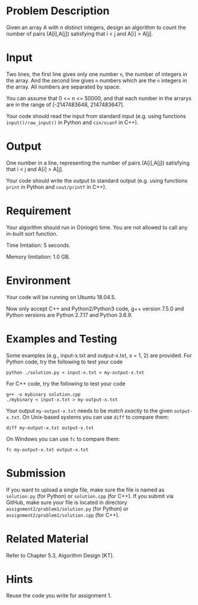 # Problem Description

Given an array A with n distinct integers, design an algorithm to count the number of pairs (A[i],A[j]) satisfying that i < j and A[i] > A[j].

# Input

Two lines, the first line gives only one number `n`, the number of integers in the array. And the second line gives `n` numbers which are
the `n` integers in the array. All numbers are separated by space.

You can assume that 0 <= n <= 50000, and that each number in the arrarys
are in the range of [-2147483648, 2147483647]. 

Your code should read the input from standard input (e.g. 
using functions `input()/raw_input()` in Python and `cin/scanf` in C++).

# Output

One number in a line, representing the number of pairs (A[i],A[j]) satisfying that i < j and A[i] > A[j].

Your code should write the output to standard output (e.g. using functions `print` in Python and `cout/printf` in C++).

# Requirement

Your algorithm should run in O(nlogn) time. You are not allowed to call any in-built sort function.

Time limtation: 5 seconds.

Memory limitation: 1.0 GB.

# Environment

Your code will be running on Ubuntu 18.04.5.

Now only accept C++ and Python2/Python3 code, g++ version 7.5.0 and Python versions are Python 2.7.17 and Python 3.6.9.

# Examples and Testing

Some examples (e.g., input-x.txt and output-x.txt, x = 1, 2) are provided. 
For Python code, try the following to test your code
```
python ./solution.py < input-x.txt > my-output-x.txt
```
For C++ code, try the following to test your code
```
g++ -o mybinary solution.cpp
./mybinary < input-x.txt > my-output-x.txt
```

Your output `my-output-x.txt` needs to be *match exactly* to the given `output-x.txt`.
On Unix-based systems you can use `diff` to compare them:
```
diff my-output-x.txt output-x.txt
```
On Windows you can use `fc` to compare them:
```
fc my-output-x.txt output-x.txt
```

# Submission

If you want to upload a single file, make sure the file is named as `solution.py` (for Python) or `solution.cpp` (for C++).
If you submit via GitHub, make sure your file is located in directory `assignment2/problem1/solution.py` (for Python) or `assignment2/problem1/solution.cpp` (for C++).

# Related Material

Refer to Chapter 5.3, Algorithm Design [KT].

# Hints

Reuse the code you write for assignment 1.

